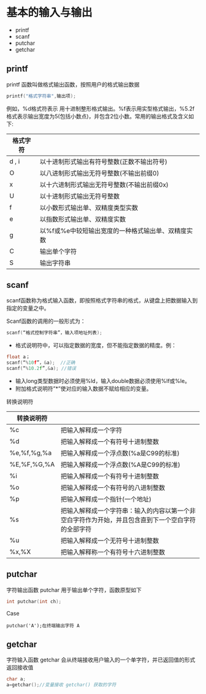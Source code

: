 # 基本的输入与输出

- printf
- scanf
- putchar
- getchar

## printf

printf 函数叫做格式输出函数，按照用户的格式输出数据

```c
printf("格式字符串",输出项);
```

例如，%d格式符表示 用十进制整形格式输出。%f表示用实型格式输出，%5.2f 格式表示输出宽度为5(包括小数点)，并包含2位小数。常用的输出格式及含义如下:

| 格式字符 |                                                    |
| -------- | -------------------------------------------------- |
| d , i    | 以十进制形式输出有符号整数(正数不输出符号)         |
| O        | 以八进制形式输出无符号整数(不输出前缀0)            |
| x        | 以十六进制形式输出无符号整数(不输出前缀0x)         |
| U        | 以十进制形式输出无符号整数                         |
| f        | 以小数形式输出单、双精度类型实数                   |
| e        | 以指数形式输出单、双精度实数                       |
| g        | 以%f或%e中较短输出宽度的一种格式输出单、双精度实数 |
| C        | 输出单个字符                                       |
| S        | 输出字符串                                         |

## scanf

scanf函数称为格式输入函数，即按照格式字符串的格式，从键盘上把数据输入到指定的变量之中。

Scanf函数的调用的一般形式为： 
```c
scanf(“格式控制字符串”，输入项地址列表); 
```

- 格式说明符中，可以指定数据的宽度，但不能指定数据的精度。例：
```c
float a；
scanf(“%10f”，&a);  //正确
scanf(“%10.2f”,&a); //错误
```
- 输入long类型数据时必须使用%ld，输入double数据必须使用%lf或%le。 
- 附加格式说明符”*”使对应的输入数据不赋给相应的变量。 

转换说明符 

| 转换说明符  |                                                              |
| ----------- | ------------------------------------------------------------ |
| %c          | 把输入解释成一个字符                                         |
| %d          | 把输入解释成一个有符号十进制整数                             |
| %e,%f,%g,%a | 把输入解释成一个浮点数(%a是C99的标准)                        |
| %E,%F,%G,%A | 把输入解释成一个浮点数(%A是C99的标准)                        |
| %i          | 把输入解释成一个有符号十进制整数                             |
| %o          | 把输入解释成一个有符号的八进制整数                           |
| %p          | 把输入解释成一个指针(一个地址)                               |
| %s          | 把输入解释成一个字符串：输入的内容以第一个非空白字符作为开始，并且包含直到下一个空白字符的全部字符 |
| %u          | 把输入解释成一个无符号十进制整数                             |
| %x,%X       | 把输入解释称一个有符号十六进制整数                           |

## putchar

字符输出函数 putchar 用于输出单个字符，函数原型如下

```c
int putchar(int ch);
```

Case
```
putchar('A');在终端输出字符 A
```

## getchar

字符输入函数 getchar 会从终端接收用户输入的一个单字符，并已返回值的形式返回接收值

```c
char a;
a=getchar();//变量接收 getchar() 获取的字符
```